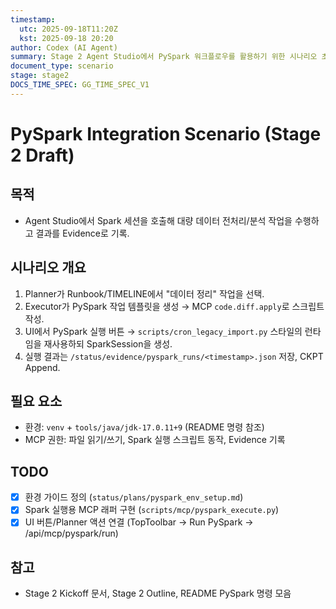```yaml
---
timestamp:
  utc: 2025-09-18T11:20Z
  kst: 2025-09-18 20:20
author: Codex (AI Agent)
summary: Stage 2 Agent Studio에서 PySpark 워크플로우를 활용하기 위한 시나리오 초안
document_type: scenario
stage: stage2
DOCS_TIME_SPEC: GG_TIME_SPEC_V1
---
```


# PySpark Integration Scenario (Stage 2 Draft)

## 목적
- Agent Studio에서 Spark 세션을 호출해 대량 데이터 전처리/분석 작업을 수행하고 결과를 Evidence로 기록.

## 시나리오 개요
1. Planner가 Runbook/TIMELINE에서 "데이터 정리" 작업을 선택.
2. Executor가 PySpark 작업 템플릿을 생성 → MCP `code.diff.apply`로 스크립트 작성.
3. UI에서 PySpark 실행 버튼 → `scripts/cron_legacy_import.py` 스타일의 런타임을 재사용하되 SparkSession을 생성.
4. 실행 결과는 `/status/evidence/pyspark_runs/<timestamp>.json` 저장, CKPT Append.

## 필요 요소
- 환경: `venv` + `tools/java/jdk-17.0.11+9` (README 명령 참조)
- MCP 권한: 파일 읽기/쓰기, Spark 실행 스크립트 동작, Evidence 기록

## TODO
- [x] 환경 가이드 정의 (`status/plans/pyspark_env_setup.md`)
- [x] Spark 실행용 MCP 래퍼 구현 (`scripts/mcp/pyspark_execute.py`)
- [x] UI 버튼/Planner 액션 연결 (TopToolbar → Run PySpark → /api/mcp/pyspark/run)

## 참고
- Stage 2 Kickoff 문서, Stage 2 Outline, README PySpark 명령 모음
